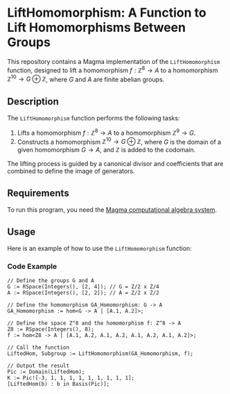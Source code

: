 # LiftHomomorphism: A Function to Lift Homomorphisms Between Groups

This repository contains a Magma implementation of the `LiftHomomorphism` function, designed to lift a homomorphism $f: \mathbb{Z}^8 \to A$ to a homomorphism $\mathbb{Z}^{10} \to G \oplus \mathbb{Z}$, where $G$ and $A$ are finite abelian groups.

## Description

The `LiftHomomorphism` function performs the following tasks:
1. Lifts a homomorphism $f: \mathbb{Z}^8 \to A$ to a homomorphism $\mathbb{Z}^9 \to G$.
2. Constructs a homomorphism $\mathbb{Z}^{10} \to G \oplus \mathbb{Z}$, where $G$ is the domain of a given homomorphism $G \to A$, and $\mathbb{Z}$ is added to the codomain.

The lifting process is guided by a canonical divisor and coefficients that are combined to define the image of generators.

## Requirements

To run this program, you need the [Magma computational algebra system](https://magma.maths.usyd.edu.au/magma/).

## Usage

Here is an example of how to use the `LiftHomomorphism` function:

### Code Example

```magma
// Define the groups G and A
G := RSpace(Integers(), [2, 4]); // G = Z/2 x Z/4
A := RSpace(Integers(), [2, 2]); // A = Z/2 x Z/2

// Define the homomorphism GA_Homomorphism: G -> A
GA_Homomorphism := hom<G -> A | [A.1, A.2]>;

// Define the space Z^8 and the homomorphism f: Z^8 -> A
Z8 := RSpace(Integers(), 8);
f := hom<Z8 -> A | [A.1, A.2, A.1, A.2, A.1, A.2, A.1, A.2]>;

// Call the function
LiftedHom, Subgroup := LiftHomomorphism(GA_Homomorphism, f);

// Output the result
Pic := Domain(LiftedHom);
K := Pic![-3, 1, 1, 1, 1, 1, 1, 1, 1, 1];
[LiftedHom(b) : b in Basis(Pic)];
